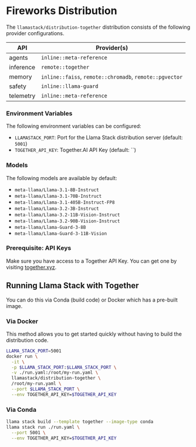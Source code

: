 # Fireworks Distribution

The `llamastack/distribution-together` distribution consists of the following provider configurations.

| API | Provider(s) |
|-----|-------------|
| agents | `inline::meta-reference` |
| inference | `remote::together` |
| memory | `inline::faiss`, `remote::chromadb`, `remote::pgvector` |
| safety | `inline::llama-guard` |
| telemetry | `inline::meta-reference` |


### Environment Variables

The following environment variables can be configured:

- `LLAMASTACK_PORT`: Port for the Llama Stack distribution server (default: `5001`)
- `TOGETHER_API_KEY`: Together.AI API Key (default: ``)

### Models

The following models are available by default:

- `meta-llama/Llama-3.1-8B-Instruct`
- `meta-llama/Llama-3.1-70B-Instruct`
- `meta-llama/Llama-3.1-405B-Instruct-FP8`
- `meta-llama/Llama-3.2-3B-Instruct`
- `meta-llama/Llama-3.2-11B-Vision-Instruct`
- `meta-llama/Llama-3.2-90B-Vision-Instruct`
- `meta-llama/Llama-Guard-3-8B`
- `meta-llama/Llama-Guard-3-11B-Vision`


### Prerequisite: API Keys

Make sure you have access to a Together API Key. You can get one by visiting [together.xyz](https://together.xyz/).


## Running Llama Stack with Together

You can do this via Conda (build code) or Docker which has a pre-built image.

### Via Docker

This method allows you to get started quickly without having to build the distribution code.

```bash
LLAMA_STACK_PORT=5001
docker run \
  -it \
  -p $LLAMA_STACK_PORT:$LLAMA_STACK_PORT \
  -v ./run.yaml:/root/my-run.yaml \
  llamastack/distribution-together \
  /root/my-run.yaml \
  --port $LLAMA_STACK_PORT \
  --env TOGETHER_API_KEY=$TOGETHER_API_KEY
```

### Via Conda

```bash
llama stack build --template together --image-type conda
llama stack run ./run.yaml \
  --port 5001 \
  --env TOGETHER_API_KEY=$TOGETHER_API_KEY
```
